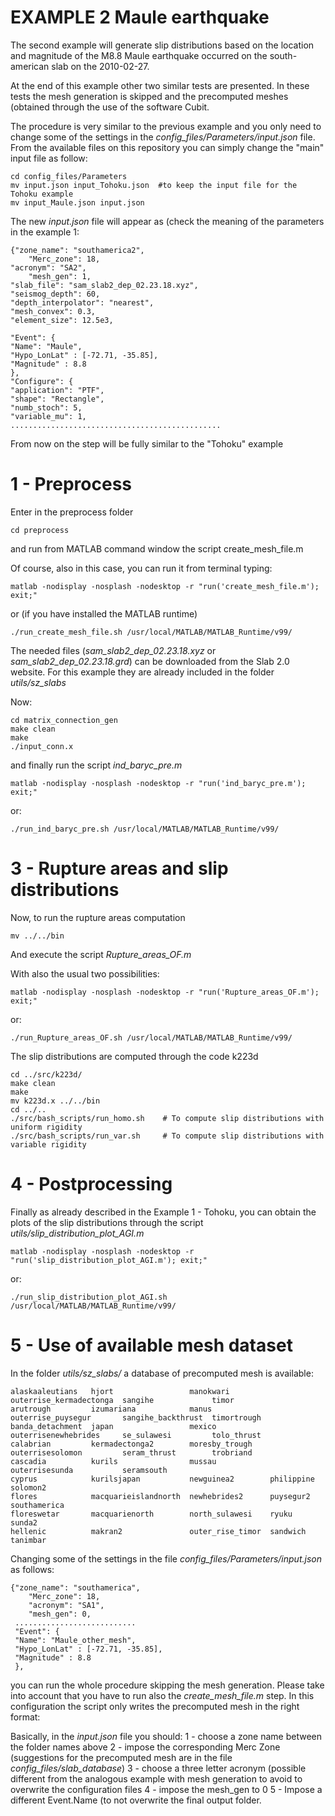 # EXAMPLE 2 Maule earthquake

The second example will generate slip distributions based on the location and magnitude of the M8.8 Maule earthquake occurred on the south-american slab on the 2010-02-27.

At the end of this example other two similar tests are presented. In these tests the mesh generation is skipped and the precomputed meshes (obtained through the use of the software Cubit.

The procedure is very similar to the previous example and you only need to change some of the settings in the *config_files/Parameters/input.json* file.
From the available files on this repository you can simply change the "main" input file as follow:

    cd config_files/Parameters
    mv input.json input_Tohoku.json  #to keep the input file for the Tohoku example
    mv input_Maule.json input.json
    
The new *input.json* file will appear as (check the meaning of the parameters in the example 1:

    {"zone_name": "southamerica2",
        "Merc_zone": 18,
    "acronym": "SA2",
        "mesh_gen": 1,
    "slab_file": "sam_slab2_dep_02.23.18.xyz",
    "seismog_depth": 60,
    "depth_interpolator": "nearest",
    "mesh_convex": 0.3,
    "element_size": 12.5e3,

    "Event": {
    "Name": "Maule",
    "Hypo_LonLat" : [-72.71, -35.85],
    "Magnitude" : 8.8
    },
    "Configure": {
    "application": "PTF",
    "shape": "Rectangle",
    "numb_stoch": 5,
    "variable_mu": 1,
    ...............................................
    
From now on the step will be fully similar to the "Tohoku" example

#  1 - Preprocess

Enter in the preprocess folder

    cd preprocess

and run from MATLAB command window the script create_mesh_file.m

Of course, also in this case, you can run it from terminal typing:

    matlab -nodisplay -nosplash -nodesktop -r "run('create_mesh_file.m'); exit;"

or (if you have installed the MATLAB runtime)

    ./run_create_mesh_file.sh /usr/local/MATLAB/MATLAB_Runtime/v99/
    
The needed files (*sam_slab2_dep_02.23.18.xyz* or *sam_slab2_dep_02.23.18.grd*) can be downloaded from the Slab 2.0 website. For this example they are already included in the folder *utils/sz_slabs*

Now:

    cd matrix_connection_gen
    make clean
    make
    ./input_conn.x
    
and finally run the script *ind_baryc_pre.m*

    matlab -nodisplay -nosplash -nodesktop -r "run('ind_baryc_pre.m'); exit;"
    
or:

    ./run_ind_baryc_pre.sh /usr/local/MATLAB/MATLAB_Runtime/v99/
    
# 3 - Rupture areas and slip distributions

Now, to run the rupture areas computation

    mv ../../bin
    
And execute the script *Rupture_areas_OF.m*

With also the usual two possibilities:

    matlab -nodisplay -nosplash -nodesktop -r "run('Rupture_areas_OF.m'); exit;"
    
or:

    ./run_Rupture_areas_OF.sh /usr/local/MATLAB/MATLAB_Runtime/v99/
    
The slip distributions are computed through the code k223d

    cd ../src/k223d/
    make clean
    make
    mv k223d.x ../../bin
    cd ../..
    ./src/bash_scripts/run_homo.sh    # To compute slip distributions with uniform rigidity
    ./src/bash_scripts/run_var.sh     # To compute slip distributions with variable rigidity
    
    
# 4 - Postprocessing

Finally as already described in the Example 1 - Tohoku, you can obtain the plots of the slip distributions through the script *utils/slip_distribution_plot_AGI.m* 

    matlab -nodisplay -nosplash -nodesktop -r "run('slip_distribution_plot_AGI.m'); exit;" 

or:

    ./run_slip_distribution_plot_AGI.sh /usr/local/MATLAB/MATLAB_Runtime/v99/
    
# 5 - Use of available mesh dataset

In the folder *utils/sz_slabs/* a database of precomputed mesh is available:

    alaskaaleutians   hjort                 manokwari         outerrise_kermadectonga  sangihe             timor
    arutrough         izumariana            manus             outerrise_puysegur       sangihe_backthrust  timortrough
    banda_detachment  japan                 mexico            outerrisenewhebrides     se_sulawesi         tolo_thrust
    calabrian         kermadectonga2        moresby_trough    outerrisesolomon         seram_thrust        trobriand
    cascadia          kurils                mussau            outerrisesunda           seramsouth
    cyprus            kurilsjapan           newguinea2        philippine               solomon2
    flores            macquarieislandnorth  newhebrides2      puysegur2                southamerica
    floreswetar       macquarienorth        north_sulawesi    ryuku                    sunda2
    hellenic          makran2               outer_rise_timor  sandwich                 tanimbar
    
Changing some of the settings in the file *config_files/Parameters/input.json* as follows:

    {"zone_name": "southamerica",
        "Merc_zone": 18,
        "acronym": "SA1",
        "mesh_gen": 0,
     ...........................
     "Event": {
     "Name": "Maule_other_mesh",
     "Hypo_LonLat" : [-72.71, -35.85],
     "Magnitude" : 8.8
     },
     
you can run the whole procedure skipping the mesh generation. Please take into account that you have to run also the *create_mesh_file.m* step. In this configuration the script only writes the precomputed mesh in the right format:
 
Basically, in the *input.json* file you should:
1 - choose a zone name between the folder names above
2 - impose the corresponding Merc Zone (suggestions for the precomputed mesh are in the file *config_files/slab_database*)
3 - choose a three letter acronym (possible different from the analogous example with mesh generation to avoid to overwrite the configuration files
4 - impose the mesh_gen to 0
5 - Impose a different Event.Name (to not overwrite the final output folder.


    
  
